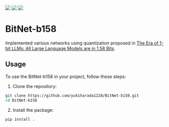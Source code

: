 <p style="display: inline">
  <img src="https://img.shields.io/badge/-Python-F2C63C.svg?logo=python&style=for-the-badge">
  <img src="https://img.shields.io/badge/-Pytorch-11b3d3.svg?logo=pytorch&style=for-the-badge">
  <img src="https://img.shields.io/badge/-arxiv-B31B1B.svg?logo=arxiv&style=for-the-badge">
  <!-- <img src="https://img.shields.io/badge/-Docker-eb7739.svg?logo=docker&style=for-the-badge"> -->
</p>

# BitNet-b158
Implemented various networks using quantization proposed in [The Era of 1-bit LLMs: All Large Language Models are in 1.58 Bits](https://arxiv.org/abs/2402.17764).

## Usage
To use the BitNet-b158 in your project, follow these steps:
1. Clone the repository:
```bash
git clone https://github.com/yukiharada1228/BitNet-b158.git
cd BitNet-b158
```
2. Install the package:
```bash
pip install .
```
